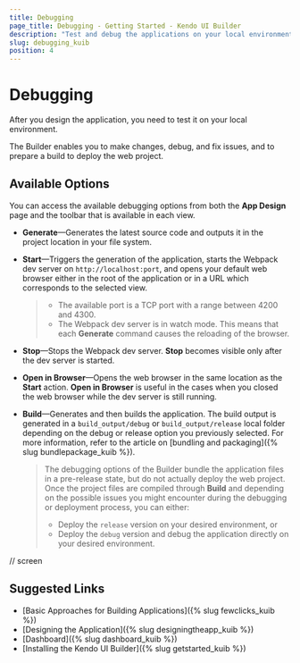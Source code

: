 ```yaml
---
title: Debugging
page_title: Debugging - Getting Started - Kendo UI Builder
description: "Test and debug the applications on your local environment with the Kendo UI Builder."
slug: debugging_kuib
position: 4
---
```


# Debugging

After you design the application, you need to test it on your local environment.

The Builder enables you to make changes, debug, and fix issues, and to prepare a build to deploy the web project.

## Available Options

You can access the available debugging options from both the **App Design** page and the toolbar that is available in each view.

* **Generate**&mdash;Generates the latest source code and outputs it in the project location in your file system.
* **Start**&mdash;Triggers the generation of the application, starts the Webpack dev server on `http://localhost:port`, and opens your default web browser either in the root of the application or in a URL which corresponds to the selected view.

    > * The available port is a TCP port with a range between 4200 and 4300.
    > * The Webpack dev server is in watch mode. This means that each **Generate** command causes the reloading of the browser.

* **Stop**&mdash;Stops the Webpack dev server. **Stop** becomes visible only after the dev server is started.
* **Open in Browser**&mdash;Opens the web browser in the same location as the **Start** action. **Open in Browser** is useful in the cases when you closed the web browser while the dev server is still running.
* **Build**&mdash;Generates and then builds the application. The build output is generated in a `build_output/debug` or `build_output/release` local folder depending on the debug or release option you previously selected. For more information, refer to the article on [bundling and packaging]({% slug bundlepackage_kuib %}).

    > The debugging options of the Builder bundle the application files in a pre-release state, but do not actually deploy the web project. Once the project files are compiled through **Build** and depending on the possible issues you might encounter during the debugging or deployment process, you can either:
    > * Deploy the `release` version on your desired environment, or
    > * Deploy the `debug` version and debug the application directly on your desired environment.

// screen

## Suggested Links

* [Basic Approaches for Building Applications]({% slug fewclicks_kuib %})
* [Designing the Application]({% slug designingtheapp_kuib %})
* [Dashboard]({% slug dashboard_kuib %})
* [Installing the Kendo UI Builder]({% slug getstarted_kuib %})
